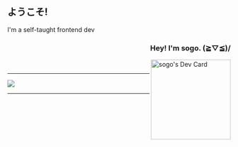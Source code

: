 <body>
  <h2>ようこそ!</h2>
  <p>
    I'm a self-taught frontend dev
  </p>
  <p align="right">
    <h3 align="right">Hey! I'm sogo. (≧▽≦)/</h3>
    <a href="https://app.daily.dev/sogo"><img src="https://api.daily.dev/devcards/51769bce454c4201b0cdbe8ed87dee99.png?r=byz" width="180" alt="sogo's Dev Card"                  align="right"/></a>
  </p>
  <br>
  <hr>
    <p align="justify">
      <img src="https://count.getloli.com/get/@xsogox?theme=asoul" />
    </p>
  <hr>
</body>
